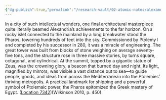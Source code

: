 ```yaml
---
{"dg-publish":true,"permalink":"/research-vault/02-atomic-notes/alexandria-s-pharos-lighthouse/"}
---
```


In a city of such intellectual wonders, one final architectural masterpiece quite literally beamed Alexandria’s achievements to the far horizon. On a rocky islet connected to the mainland by a long breakwater stood the Pharos, towering hundreds of feet into the sky. Commissioned by Ptolemy I and completed by his successor in 280, it was a miracle of engineering. The great tower was built from blocks of stone weighing on average seventy-five tons, and the structure rose in three massive stories, by turns square, octagonal, and cylindrical. At the summit, topped by a gigantic statue of Zeus, was the crowning glory, a beacon that burned day and night. Its light, magnified by mirrors, was visible a vast distance out to sea—to guide people, goods, and ideas from across the Mediterranean into the Ptolemies’ thriving metropolis. A practical landmark for shipping and a powerful symbol of Ptolemaic power, the Pharos epitomized the Greek mastery of Egypt. ([Location 7342](https://readwise.io/to_kindle?action=open&asin=B004FGMZAI&location=7342))(Wilkinson 2010, p. 450)